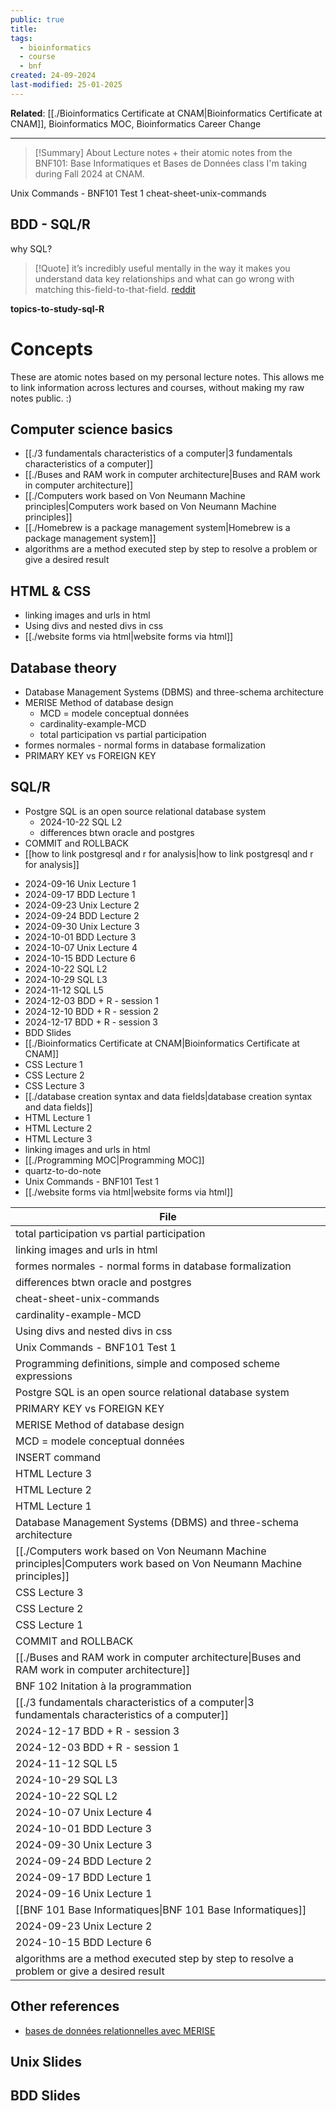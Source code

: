 ```yaml
---
public: true
title: 
tags:
  - bioinformatics
  - course
  - bnf
created: 24-09-2024
last-modified: 25-01-2025
---
```

**Related**: [[./Bioinformatics Certificate at CNAM|Bioinformatics Certificate at CNAM]], Bioinformatics MOC, Bioinformatics Career Change

---

> [!Summary] About
> Lecture notes + their atomic notes from the BNF101: Base Informatiques et Bases de Données class I'm taking during Fall 2024 at CNAM. 


Unix Commands - BNF101 Test 1
cheat-sheet-unix-commands


## BDD - SQL/R 
why SQL?

> [!Quote]
> it’s incredibly useful mentally in the way it makes you understand data key relationships and what can go wrong with matching this-field-to-that-field. [reddit](https://www.reddit.com/r/bioinformatics/comments/12ddryu/sql_a_sought_after_skill_in_bioinformatics/)
> 


**topics-to-study-sql-R**

# Concepts
These are atomic notes based on my personal lecture notes. This allows me to link information across lectures and courses, without making my raw notes public. :) 

## Computer science basics
* [[./3 fundamentals characteristics of a computer|3 fundamentals characteristics of a computer]]
* [[./Buses and RAM work in computer architecture|Buses and RAM work in computer architecture]]
* [[./Computers work based on Von Neumann Machine principles|Computers work based on Von Neumann Machine principles]]
* [[./Homebrew is a package management system|Homebrew is a package management system]]
* algorithms are a method executed step by step to resolve a problem or give a desired result


## HTML & CSS
* linking images and urls in html
* Using divs and nested divs in css
* [[./website forms via html|website forms via html]]

## Database theory
* Database Management Systems (DBMS) and three-schema architecture
* MERISE Method of database design
	* MCD = modele conceptual données
	* cardinality-example-MCD
	* total participation vs partial participation
* formes normales - normal forms in database formalization
* PRIMARY KEY vs FOREIGN KEY
## SQL/R
* Postgre SQL is an open source relational database system
	* 2024-10-22 SQL L2
	* differences btwn oracle and postgres
* COMMIT and ROLLBACK
* [[how to link postgresql and r for analysis|how to link postgresql and r for analysis]]

- 2024-09-16 Unix Lecture 1
- 2024-09-17 BDD Lecture 1
- 2024-09-23 Unix Lecture 2
- 2024-09-24 BDD Lecture 2
- 2024-09-30 Unix Lecture 3
- 2024-10-01 BDD Lecture 3
- 2024-10-07 Unix Lecture 4
- 2024-10-15 BDD Lecture 6
- 2024-10-22 SQL L2
- 2024-10-29 SQL L3
- 2024-11-12 SQL L5
- 2024-12-03 BDD + R - session 1
- 2024-12-10 BDD + R - session 2
- 2024-12-17 BDD + R - session 3
- BDD Slides
- [[./Bioinformatics Certificate at CNAM|Bioinformatics Certificate at CNAM]]
- CSS Lecture 1
- CSS Lecture 2
- CSS Lecture 3
- [[./database creation syntax and data fields|database creation syntax and data fields]]
- HTML Lecture 1
- HTML Lecture 2
- HTML Lecture 3
- linking images and urls in html
- [[./Programming MOC|Programming MOC]]
- quartz-to-do-note
- Unix Commands - BNF101 Test 1
- [[./website forms via html|website forms via html]]


| File                                                                                                                                                                                                     |
| -------------------------------------------------------------------------------------------------------------------------------------------------------------------------------------------------------- |
| total participation vs partial participation                                                                                               |
| linking images and urls in html                                                                                                                         |
| formes normales - normal forms in database formalization                                                                       |
| differences btwn oracle and postgres                                                                                                               |
| cheat-sheet-unix-commands                                                                                                                                     |
| cardinality-example-MCD                                                                                                                                         |
| Using divs and nested divs in css                                                                                                                     |
| Unix Commands - BNF101 Test 1                                                                                                                             |
| Programming definitions, simple and composed scheme expressions                                                         |
| Postgre SQL is an open source relational database system                                                                       |
| PRIMARY KEY vs FOREIGN KEY                                                                                                                                   |
| MERISE Method of database design                                                                                                                       |
| MCD = modele conceptual données                                                                                                                         |
| INSERT command                                                                                                                                                           |
| HTML Lecture 3                                                                                                                                                           |
| HTML Lecture 2                                                                                                                                                           |
| HTML Lecture 1                                                                                                                                                           |
| Database Management Systems (DBMS) and three-schema architecture                                                       |
| [[./Computers work based on Von Neumann Machine principles\|Computers work based on Von Neumann Machine principles]]                                                                           |
| CSS Lecture 3                                                                                                                                                             |
| CSS Lecture 2                                                                                                                                                             |
| CSS Lecture 1                                                                                                                                                             |
| COMMIT and ROLLBACK                                                                                                                                                 |
| [[./Buses and RAM work in computer architecture\|Buses and RAM work in computer architecture]]                                                                                                 |
| BNF 102 Initation à la programmation                                                                                                               |
| [[./3 fundamentals characteristics of a computer\|3 fundamentals characteristics of a computer]]                                                                                               |
| 2024-12-17 BDD + R - session 3                                                                                                                           |
| 2024-12-03 BDD + R - session 1                                                                                                                           |
| 2024-11-12 SQL L5                                                                                                                                                     |
| 2024-10-29 SQL L3                                                                                                                                                     |
| 2024-10-22 SQL L2                                                                                                                                                     |
| 2024-10-07 Unix Lecture 4                                                                                                                                     |
| 2024-10-01 BDD Lecture 3                                                                                                                                       |
| 2024-09-30 Unix Lecture 3                                                                                                                                     |
| 2024-09-24 BDD Lecture 2                                                                                                                                       |
| 2024-09-17 BDD Lecture 1                                                                                                                                       |
| 2024-09-16 Unix Lecture 1                                                                                                                                     |
| [[BNF 101 Base Informatiques\|BNF 101 Base Informatiques]]                                                                                                                             |
| 2024-09-23 Unix Lecture 2                                                                                                                                     |
| 2024-10-15 BDD Lecture 6                                                                                                                                       |
| algorithms are a method executed step by step to resolve a problem or give a desired result |


## Other references
* [bases de données relationnelles avec MERISE](https://ineumann.developpez.com/tutoriels/merise/initiation-merise/#LI)

## Unix Slides
## BDD Slides
